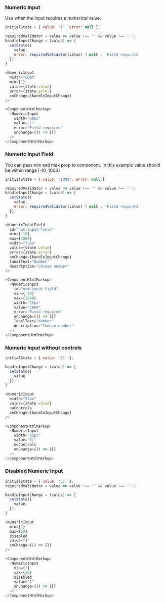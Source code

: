 <h3>Numeric Input</h3>

Use when the input requires a numerical value.

```js
initialState = { value: '1', error: null };

requiredValidator = value => value !== '' && value !== '-';
handleInputChange = (value) => {
  setState({
    value,
    error: requiredValidator(value) ? null : 'Field required'
  });
}

<NumericInput
  width="60px"
  min={1}
  value={state.value}
  error={state.error}
  onChange={handleInputChange}
/>
```
```js noeditor
<ComponentHtmlMarkup>
  <NumericInput
    width="60px"
    value="1"
    error="Field required"
    onChange={() => {}}
  />
</ComponentHtmlMarkup>
```

<h3>Numeric Input Field</h3>

You can pass min and max prop to component. In this example value should be within range [-10, 1000]

```js
initialState = { value: '1000', error: null };

requiredValidator = value => value !== '' && value !== '-';
handleInputChange = (value) => {
  setState({
    value,
    error: requiredValidator(value) ? null : 'Field required'
  });
}

<NumericInputField
  id="num-input-field"
  min={-10}
  max={1000}
  width="75px"
  value={state.value}
  error={state.error}
  onChange={handleInputChange}
  labelText="Number"
  description="Choose number"
/>
```
```js noeditor
<ComponentHtmlMarkup>
  <NumericInput
    id="num-input-field"
    min={-10}
    max={1000}
    width="75px"
    value="1000"
    error="Field required"
    onChange={() => {}}
    labelText="Number"
    description="Choose number"
  />
</ComponentHtmlMarkup>
```

<h3>Numeric Input without controls</h3>

```js
initialState = { value: '51' };

handleInputChange = (value) => {
  setState({
    value
  });
}

<NumericInput
  width="35px"
  value={state.value}
  noControls
  onChange={handleInputChange}
/>
```
```js noeditor
<ComponentHtmlMarkup>
  <NumericInput
    width="35px"
    value="51"
    noControls
    onChange={() => {}}
  />
</ComponentHtmlMarkup>
```

<h3>Disabled Numeric Input</h3>

```js
initialState = { value: '51' };
requiredValidator = value => value !== '' && value !== '-';

handleInputChange = (value) => {
  setState({
    value,
  });
}

<NumericInput
  min={1}
  max={50}
  disabled
  value="1"
  onChange={() => {}}
/>
```
```js noeditor
<ComponentHtmlMarkup>
  <NumericInput
    min={1}
    max={50}
    disabled
    value="1"
    onChange={() => {}}
  />
</ComponentHtmlMarkup>
```
